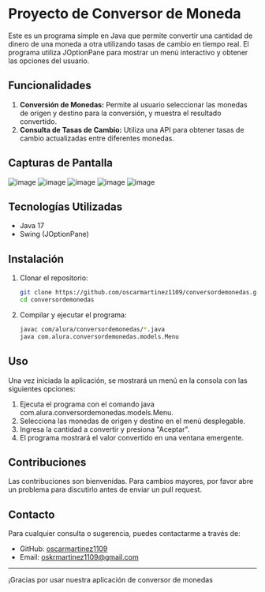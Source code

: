 # Proyecto de Conversor de Moneda

Este es un programa simple en Java que permite convertir una cantidad de dinero de una moneda a otra utilizando tasas de cambio en tiempo real. El programa utiliza JOptionPane para mostrar un menú interactivo y obtener las opciones del usuario.
## Funcionalidades

1. **Conversión de Monedas:** Permite al usuario seleccionar las monedas de origen y destino para la conversión, y muestra el resultado convertido.
2. **Consulta de Tasas de Cambio:** Utiliza una API para obtener tasas de cambio actualizadas entre diferentes monedas.

## Capturas de Pantalla

  ![image](https://github.com/oscarmartinez1109/conversordemonedas/assets/158121224/346bd38a-1289-4f50-9166-2705ce725c6b)
  ![image](https://github.com/oscarmartinez1109/conversordemonedas/assets/158121224/1e19790e-c691-45f3-a177-9c115f8716c0)
  ![image](https://github.com/oscarmartinez1109/conversordemonedas/assets/158121224/b3d55aeb-2ccc-4cb3-9cf6-121a5ba990be)
  ![image](https://github.com/oscarmartinez1109/conversordemonedas/assets/158121224/e03f8fc2-ca5d-4ae7-b536-2d8860170acc)
  ![image](https://github.com/oscarmartinez1109/conversordemonedas/assets/158121224/fbca4527-a38c-4629-8314-b4778645f35c)
  
## Tecnologías Utilizadas

- Java 17 
- Swing (JOptionPane)

## Instalación

1. Clonar el repositorio:
    ```bash
    git clone https://github.com/oscarmartinez1109/conversordemonedas.git
    cd conversordemonedas
    ```

2. Compilar y ejecutar el programa:
    ```bash
    javac com/alura/conversordemonedas/*.java
    java com.alura.conversordemonedas.models.Menu
    ```

## Uso

Una vez iniciada la aplicación, se mostrará un menú en la consola con las siguientes opciones:

1. Ejecuta el programa con el comando java com.alura.conversordemonedas.models.Menu.
2. Selecciona las monedas de origen y destino en el menú desplegable.
3. Ingresa la cantidad a convertir y presiona "Aceptar".
4. El programa mostrará el valor convertido en una ventana emergente.


## Contribuciones

Las contribuciones son bienvenidas. Para cambios mayores, por favor abre un problema para discutirlo antes de enviar un pull request.


## Contacto

Para cualquier consulta o sugerencia, puedes contactarme a través de:

- GitHub: [oscarmartinez1109]((https://github.com/oscarmartinez1109))
- Email: oskrmartinez1109@gmail.com

---

¡Gracias por usar nuestra aplicación de conversor de monedas
